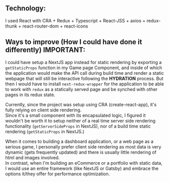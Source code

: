 ## Technology: 

I used React with CRA + Redux + Typescript + React-JSS + axios + redux-thunk + react-router-dom + react-icons 

## Ways to improve (How I could have done it differently) IMPORTANT: 

I could have setup a NextJS app instead for static rendering by exporting a `getStaticProps` function in my Game page Component, and inside of which the application would make the API call during build time and render a static webpage that will still be interactive following the **HYDRATION** process. But then I would have to install `next-redux-wrapper` for the application to be able to work with `redux` as a statically served page and be synched with other pages in its redux state. <br>

Currently, since the project was setup using CRA (create-react-app), it's fully relying on client side rendering. <br>
Since it's a small component with its encapsulated logic, I figured it wouldn't be worth it to setup neither of a real time server side rendering functionality (`getServerSideProps` in NextJS), nor of a build time static rendering (`getStaticProps` in NextJS.)<br>

When it comes to building a dashboard application, or a web page as a serious game, I personally prefer client side rendering as most data is very dynamic (gets frequently updated) and there is usually little rendering of html and images involved. <br>
In contrast, when I'm building an eCommerce or a portfolio with static data, I would use an entire framework (like NextJS or Gatsby) and embrace the options it/they offer for performance optimization.